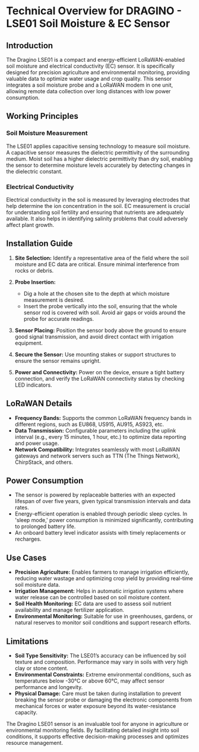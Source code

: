 # Technical Overview for DRAGINO - LSE01 Soil Moisture & EC Sensor

## Introduction
The Dragino LSE01 is a compact and energy-efficient LoRaWAN-enabled soil moisture and electrical conductivity (EC) sensor. It is specifically designed for precision agriculture and environmental monitoring, providing valuable data to optimize water usage and crop quality. This sensor integrates a soil moisture probe and a LoRaWAN modem in one unit, allowing remote data collection over long distances with low power consumption.

## Working Principles
### Soil Moisture Measurement
The LSE01 applies capacitive sensing technology to measure soil moisture. A capacitive sensor measures the dielectric permittivity of the surrounding medium. Moist soil has a higher dielectric permittivity than dry soil, enabling the sensor to determine moisture levels accurately by detecting changes in the dielectric constant.

### Electrical Conductivity
Electrical conductivity in the soil is measured by leveraging electrodes that help determine the ion concentration in the soil. EC measurement is crucial for understanding soil fertility and ensuring that nutrients are adequately available. It also helps in identifying salinity problems that could adversely affect plant growth.

## Installation Guide
1. **Site Selection:** Identify a representative area of the field where the soil moisture and EC data are critical. Ensure minimal interference from rocks or debris.

2. **Probe Insertion:** 
   - Dig a hole at the chosen site to the depth at which moisture measurement is desired.
   - Insert the probe vertically into the soil, ensuring that the whole sensor rod is covered with soil. Avoid air gaps or voids around the probe for accurate readings.

3. **Sensor Placing:** Position the sensor body above the ground to ensure good signal transmission, and avoid direct contact with irrigation equipment.

4. **Secure the Sensor:** Use mounting stakes or support structures to ensure the sensor remains upright.

5. **Power and Connectivity:** Power on the device, ensure a tight battery connection, and verify the LoRaWAN connectivity status by checking LED indicators.

## LoRaWAN Details
- **Frequency Bands:** Supports the common LoRaWAN frequency bands in different regions, such as EU868, US915, AU915, AS923, etc.
- **Data Transmission:** Configurable parameters including the uplink interval (e.g., every 15 minutes, 1 hour, etc.) to optimize data reporting and power usage.
- **Network Compatibility:** Integrates seamlessly with most LoRaWAN gateways and network servers such as TTN (The Things Network), ChirpStack, and others.

## Power Consumption
- The sensor is powered by replaceable batteries with an expected lifespan of over five years, given typical transmission intervals and data rates.
- Energy-efficient operation is enabled through periodic sleep cycles. In 'sleep mode,' power consumption is minimized significantly, contributing to prolonged battery life.
- An onboard battery level indicator assists with timely replacements or recharges.

## Use Cases
- **Precision Agriculture:** Enables farmers to manage irrigation efficiently, reducing water wastage and optimizing crop yield by providing real-time soil moisture data.
- **Irrigation Management:** Helps in automatic irrigation systems where water release can be controlled based on soil moisture content.
- **Soil Health Monitoring:** EC data are used to assess soil nutrient availability and manage fertilizer application.
- **Environmental Monitoring:** Suitable for use in greenhouses, gardens, or natural reserves to monitor soil conditions and support research efforts.

## Limitations
- **Soil Type Sensitivity:** The LSE01’s accuracy can be influenced by soil texture and composition. Performance may vary in soils with very high clay or stone content.
- **Environmental Constraints:** Extreme environmental conditions, such as temperatures below -30°C or above 60°C, may affect sensor performance and longevity.
- **Physical Damage:** Care must be taken during installation to prevent breaking the sensor probe or damaging the electronic components from mechanical forces or water exposure beyond its water-resistance capacity.

The Dragino LSE01 sensor is an invaluable tool for anyone in agriculture or environmental monitoring fields. By facilitating detailed insight into soil conditions, it supports effective decision-making processes and optimizes resource management.